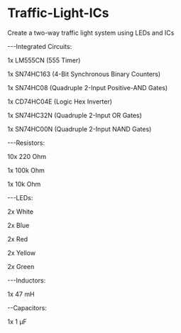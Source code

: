 # Traffic-Light-ICs
Create a two-way traffic light system using LEDs and ICs

---Integrated Circuits:

1x LM555CN (555 Timer)

1x SN74HC163 (4-Bit Synchronous Binary Counters)

1x SN74HC08 (Quadruple 2-Input Positive-AND Gates)

1x CD74HC04E (Logic Hex Inverter)

1x SN74HC32N (Quadruple 2-Input OR Gates)

1x SN74HC00N (Quadruple 2-Input NAND Gates)


---Resistors:

10x 220 Ohm

1x 100k Ohm

1x 10k Ohm


---LEDs:

2x White

2x Blue

2x Red

2x Yellow

2x Green

---Inductors:

1x 47 mH

--Capacitors:

1x 1 µF
